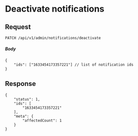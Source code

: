# Deactivate notifications

## Request
    PATCH /api/v1/admin/notifications/deactivate

##### Body
```JSON5
{
    "ids": ["1633454173357221"] // list of notification ids
}
```

## Response

```JSON5
{
    "status": 1,
    "ids": [
        "1633454173357221"
    ],
    "meta": {
        "affectedCount": 1
    }
}
```